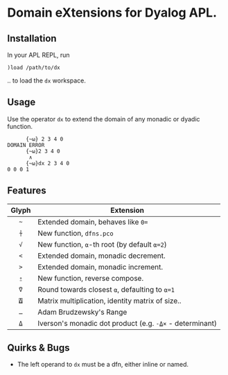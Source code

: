 
# Domain eXtensions for Dyalog APL.

## Installation

In your APL REPL, run
```
)load /path/to/dx
```
.. to load the `dx` workspace.

## Usage

Use the operator `dx` to extend the domain of any monadic or dyadic function.

```
      {~⍵} 2 3 4 0
DOMAIN ERROR
      {~⍵}2 3 4 0
       ∧
      {~⍵}dx 2 3 4 0
0 0 0 1
```

## Features

| Glyph | Extension                                                    |
| :---: | ------------------------------------------------------------ |
|  `~`  | Extended domain, behaves like `0=`                           |
|  `⍭`  | New function, `dfns.pco`                                     |
|  `√`  | New function, `⍺`-th root (by default `⍺=2`)                 |
|  `<`  | Extended domain, monadic decrement.                          |
|  `>`  | Extended domain, monadic increment.                          |
|  `⍛`  | New function, reverse compose.                               |
|  `⍢`  | Round towards closest `⍺`, defaulting to `⍺=1`               |
|  `⍍`  | Matrix multiplication, identity matrix of size..             |
|  `…`  | Adam Brudzewsky's Range                                      |
|  `⍙`  | Iverson's monadic dot product (e.g. `-⍙×` - determinant)     |

## Quirks & Bugs

* The left operand to `dx` must be a dfn, either inline or named.

